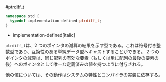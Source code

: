 #ptrdiff_t
```cpp
namespace std {
  typedef implementation-defined ptrdiff_t;
}
```
* implementation-defined[italic]

`ptrdiff_t`は、2 つのポインタの減算の結果を示す型である。これは符号付き整数型であり、互換性のある単純データ型へキャストすることができる。
2 つのポインタの減算は、同じ配列の有効な要素（もしくは単に配列の最後の要素の後）へのポインタとして唯一な定義済みの値を持つように付与される。

他の値については、その動作はシステムの特性とコンパイラの実装に依存する。
